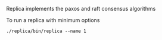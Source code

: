 Replica implements the paxos and raft consensus algorithms

To run a replica with minimum options

```./replica/bin/replica --name 1```